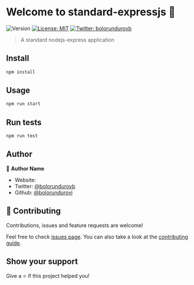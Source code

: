 # Welcome to standard-expressjs 👋
![Version](https://img.shields.io/badge/version-0.0.0-blue.svg?cacheSeconds=2592000)
[![License: MIT](https://img.shields.io/badge/License-MIT-yellow.svg)](#)
[![Twitter: bolorundurovb](https://img.shields.io/twitter/follow/bolorundurovb.svg?style=social)](https://twitter.com/bolorundurovb)

> A standard nodejs-express application

## Install

```sh
npm install
```

## Usage

```sh
npm run start
```

## Run tests

```sh
npm run test
```

## Author

👤 **Author Name**

* Website:  
* Twitter: [@bolorundurovb](https://twitter.com/bolorundurovb)
* Github: [@bolorundurovj](https://github.com/bolorundurovj)

## 🤝 Contributing

Contributions, issues and feature requests are welcome!

Feel free to check [issues page](/issues). You can also take a look at the [contributing guide](/contributing).

## Show your support

Give a ⭐️ if this project helped you!
